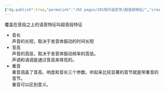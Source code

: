 ```yaml
---
{"dg-publish":true,"permalink":"/03 pages/201现代语言学/超音段特征/","created":"2024-12-16T22:06:07.683+08:00","updated":"2025-03-02T15:02:29.049+08:00"}
---
```


覆盖在音段之上的语音特征叫超音段特征
- 音长  
    声音的长短，取决于发音体振动的时间长短
- 音高  
    声音的高低，取决于发音体振动频率的高低。  
    声调和语调是通过音高来体现的。
- 重音  
    重音涵盖了音高、响度和音长三个参数。听起来比较显著的音节就是带重音的音节。  
    重音可以区别意义。